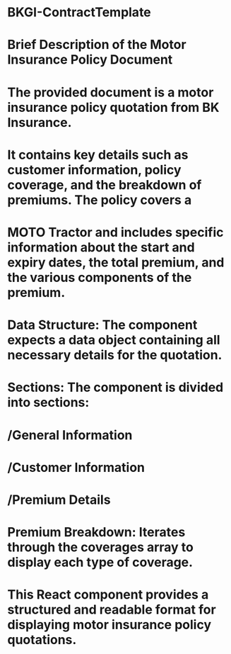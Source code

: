 # BKGI-ContractTemplate
# Brief Description of the Motor Insurance Policy Document

# The provided document is a motor insurance policy quotation from BK Insurance.
# It contains key details such as customer information, policy coverage, and the breakdown of premiums. The policy covers a 
# MOTO Tractor and includes specific information about the start and expiry dates, the total premium, and the various components of the premium.
 
# Data Structure:  The component expects a data object containing all necessary details for the quotation.
# Sections: The component is divided into sections:
# /General Information
# /Customer Information
# /Premium Details
# Premium Breakdown: Iterates through the coverages array to display each type of coverage.

# This React component provides a structured and readable format for displaying motor insurance policy quotations.

